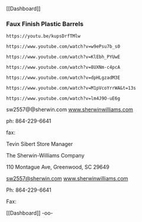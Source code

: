[[Dashboard]]

### Faux Finish Plastic Barrels


```vid
https://youtu.be/kupsDrfTMlw
```

```vid
https://www.youtube.com/watch?v=w9ePsu7b_s0
```

```vid
https://www.youtube.com/watch?v=KlEbh_PYUwE
```

```vid
https://www.youtube.com/watch?v=8UXNm-c4pcA
```

```vid
https://www.youtube.com/watch?v=dpHLgzadM3E
```

```vid
https://www.youtube.com/watch?v=M1pVcoYrrWA&t=13s
```

```vid
https://www.youtube.com/watch?v=lm4J9O-uE6g
```

sw2557@@sherwin.com www.sherwinwilliams.com

ph: 864-229-6641

fax: 

Tevin Sibert Store Manager

The Sherwin-Williams Company

110 Montague Ave, Greenwood, SC 29649

sw2557@sherwin.com www.sherwinwilliams.com

Ph: 864-229-6641

Fax:






























[[Dashboard]]
-oo-
